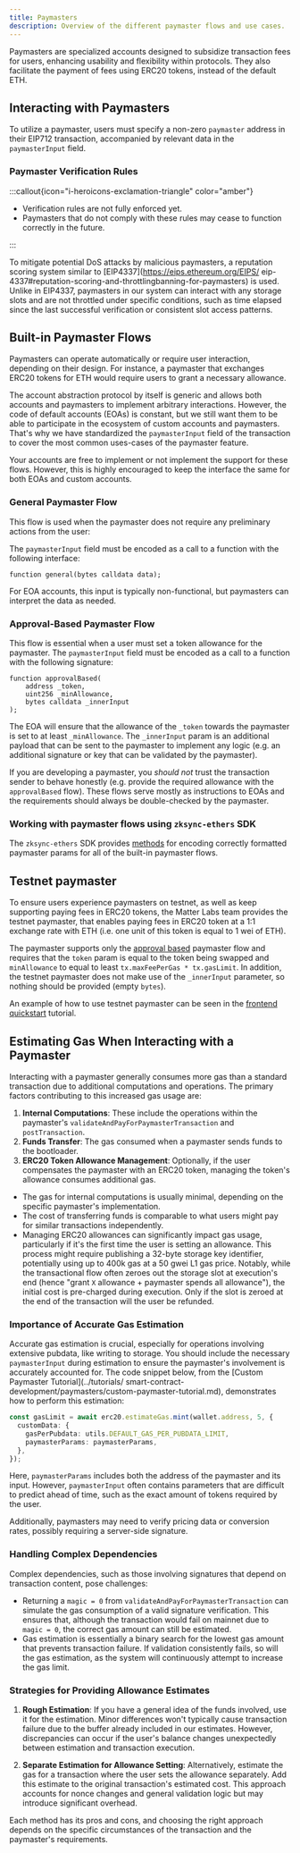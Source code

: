 ```yaml
---
title: Paymasters
description: Overview of the different paymaster flows and use cases.
---
```


Paymasters are specialized accounts designed to subsidize transaction fees for
users, enhancing usability and flexibility within protocols. They also facilitate
the payment of fees using ERC20 tokens, instead of the default ETH.

## Interacting with Paymasters

To utilize a paymaster, users must specify a non-zero `paymaster` address in their
EIP712 transaction, accompanied by relevant data in the `paymasterInput` field.

### Paymaster Verification Rules

:::callout{icon="i-heroicons-exclamation-triangle" color="amber"}

- Verification rules are not fully enforced yet.
- Paymasters that do not comply with these rules may cease to function correctly in the future.

:::

To mitigate potential DoS attacks by malicious paymasters, a reputation scoring system similar to [EIP4337](https://eips.ethereum.org/EIPS/
eip-4337#reputation-scoring-and-throttlingbanning-for-paymasters) is used. Unlike
in EIP4337, paymasters in our system can interact with any storage slots and are
not throttled under specific conditions, such as time elapsed since the last successful verification or consistent slot access patterns.

## Built-in Paymaster Flows

Paymasters can operate automatically or require user interaction, depending on
their design. For instance, a paymaster that exchanges ERC20 tokens for ETH would
require users to grant a necessary allowance.

The account abstraction protocol by itself is generic and allows both accounts and
paymasters to implement arbitrary interactions. However, the code of default
accounts (EOAs) is constant, but we still want them to be able to participate in
the ecosystem of custom accounts and paymasters. That's why we have standardized
the `paymasterInput` field of the transaction to cover the most common uses-cases of the paymaster feature.

Your accounts are free to implement or not implement the support for these flows.
However, this is highly encouraged to keep the interface the same for both EOAs and custom accounts.

### General Paymaster Flow

This flow is used when the paymaster does not require any preliminary actions from the user:

The `paymasterInput` field must be encoded as a call to a function with the following interface:

```solidity
function general(bytes calldata data);
```

For EOA accounts, this input is typically non-functional, but paymasters can interpret the data as needed.

### Approval-Based Paymaster Flow

This flow is essential when a user must set a token allowance for the paymaster.
The `paymasterInput` field must be encoded as a call to a function with the following signature:

```solidity
function approvalBased(
    address _token,
    uint256 _minAllowance,
    bytes calldata _innerInput
);
```

The EOA will ensure that the allowance of the `_token` towards the paymaster is set
to at least `_minAllowance`. The `_innerInput` param is an additional payload that
can be sent to the paymaster to implement any logic (e.g. an additional signature or key that can be validated by the paymaster).

If you are developing a paymaster, you _should not_ trust the transaction sender to
behave honestly (e.g. provide the required allowance with the `approvalBased`
flow). These flows serve mostly as instructions to EOAs and the requirements should always be double-checked by the paymaster.

### Working with paymaster flows using `zksync-ethers` SDK

The `zksync-ethers` SDK provides [methods](../../build/sdks/js/paymaster-utils.md)
for encoding correctly formatted paymaster params for all of the built-in paymaster flows.

## Testnet paymaster

To ensure users experience paymasters on testnet, as well as keep supporting paying
fees in ERC20 tokens, the Matter Labs team provides the testnet paymaster, that
enables paying fees in ERC20 token at a 1:1 exchange rate with ETH (i.e. one unit of this token is equal to 1 wei of ETH).

The paymaster supports only the [approval based](#approval-based-paymaster-flow)
paymaster flow and requires that the `token` param is equal to the token being
swapped and `minAllowance` to equal to least `tx.maxFeePerGas * tx.gasLimit`. In
addition, the testnet paymaster does not make use of the `_innerInput` parameter, so nothing should be provided (empty `bytes`).

An example of how to use testnet paymaster can be seen in the
[frontend quickstart](../tutorials/dapp-development/frontend-quickstart-paymaster.md#pay-fees-with-erc20-tokens) tutorial.

## Estimating Gas When Interacting with a Paymaster

Interacting with a paymaster generally consumes more gas than a standard
transaction due to additional computations and operations. The primary factors
contributing to this increased gas usage are:

1. **Internal Computations**: These include the operations within the paymaster's `validateAndPayForPaymasterTransaction` and `postTransaction`.
2. **Funds Transfer**: The gas consumed when a paymaster sends funds to the bootloader.
3. **ERC20 Token Allowance Management**: Optionally, if the user compensates the
paymaster with an ERC20 token, managing the token's allowance consumes additional gas.

- The gas for internal computations is usually minimal, depending on the specific paymaster's implementation.
- The cost of transferring funds is comparable to what users might pay for similar transactions independently.
- Managing ERC20 allowances can significantly impact gas usage, particularly if
it's the first time the user is setting an allowance. This process might require
publishing a 32-byte storage key identifier, potentially using up to 400k gas at a
50 gwei L1 gas price. Notably, while the transactional flow often zeroes out the
storage slot at execution's end (hence "grant `X` allowance + paymaster spends all
allowance"), the initial cost is pre-charged during execution. Only if the slot is zeroed at the end of the transaction will the user be refunded.

### Importance of Accurate Gas Estimation

Accurate gas estimation is crucial, especially for operations involving extensive
pubdata, like writing to storage. You should include the necessary `paymasterInput`
during estimation to ensure the paymaster's involvement is accurately accounted
for. The code snippet below, from the [Custom Paymaster Tutorial](../tutorials/
smart-contract-development/paymasters/custom-paymaster-tutorial.md), demonstrates how to perform this estimation:

```ts
const gasLimit = await erc20.estimateGas.mint(wallet.address, 5, {
  customData: {
    gasPerPubdata: utils.DEFAULT_GAS_PER_PUBDATA_LIMIT,
    paymasterParams: paymasterParams,
  },
});
```

Here, `paymasterParams` includes both the address of the paymaster and its input.
However, `paymasterInput` often contains parameters that are difficult to predict
ahead of time, such as the exact amount of tokens required by the user.

Additionally, paymasters may need to verify pricing data or conversion rates, possibly requiring a server-side signature.

### Handling Complex Dependencies

Complex dependencies, such as those involving signatures that depend on transaction content, pose challenges:

- Returning a `magic = 0` from `validateAndPayForPaymasterTransaction` can simulate
the gas consumption of a valid signature verification. This ensures that, although
the transaction would fail on mainnet due to `magic = 0`, the correct gas amount can still be estimated.
- Gas estimation is essentially a binary search for the lowest gas amount that
prevents transaction failure. If validation consistently fails, so will the gas
estimation, as the system will continuously attempt to increase the gas limit.

### Strategies for Providing Allowance Estimates

1. **Rough Estimation**: If you have a general idea of the funds involved, use it
for the estimation. Minor differences won't typically cause transaction failure due
to the buffer already included in our estimates. However, discrepancies can occur
if the user's balance changes unexpectedly between estimation and transaction execution.
  
2. **Separate Estimation for Allowance Setting**: Alternatively, estimate the gas
for a transaction where the user sets the allowance separately. Add this estimate
to the original transaction's estimated cost. This approach accounts for nonce
changes and general validation logic but may introduce significant overhead.

Each method has its pros and cons, and choosing the right approach depends on the specific circumstances of the transaction and the paymaster's requirements.
